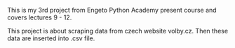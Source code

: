 This is my 3rd project from Engeto Python Academy present course and covers lectures 9 - 12.

This project is about scraping data from czech website volby.cz. Then these data are inserted into .csv file.
